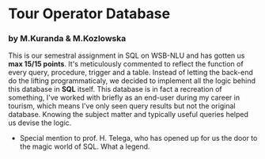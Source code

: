 # Tour Operator Database
### by M.Kuranda & M.Kozlowska

This is our semestral assignment in SQL on WSB-NLU and has gotten us **max 15/15 points**. It's meticulously commented to reflect the function of every query, procedure, trigger and a table.
Instead of letting the back-end do the lifting programmaticaly, we decided to implement all the logic behind this database in **SQL** itself.
This database is in fact a recreation of something, I've worked with briefly as an end-user during my career in tourism, 
which means I've only seen query results but not the original database. 
Knowing the subject matter and typically useful queries helped us devise the logic.

- Special mention to prof. H. Telega, who has opened up for us the door to the magic world of SQL. What a legend.
